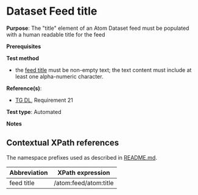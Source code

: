 # Dataset Feed title

**Purpose**: The "title" element of an Atom Dataset feed must be populated with a human readable title for the feed

**Prerequisites**

**Test method**

* the [feed title](#feedtitle) must be non-empty text; the text content must include at least one alpha-numeric character.

**Reference(s)**:

* [TG DL](http://inspire.ec.europa.eu/id/ats/download-service/3.1/atom-pre-defined/README#ref_TG_DL), Requirement 21

**Test type**: Automated

**Notes**

## Contextual XPath references

The namespace prefixes used as described in [README.md](http://inspire.ec.europa.eu/id/ats/download-service/3.1/atom-pre-defined/README#namespaces).

Abbreviation                                               |  XPath expression
---------------------------------------------------------- | -------------------------------------------------------------------------
feed title <a name="feedtitle"></a> | /atom:feed/atom:title

